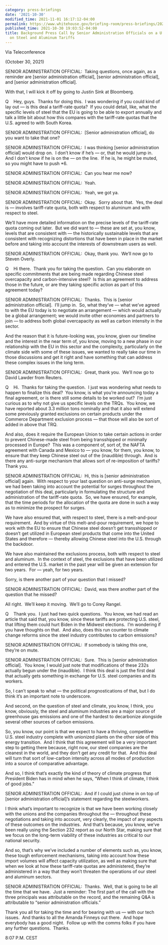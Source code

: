 ```yaml
---
category: press-briefings
date: '2021-10-30'
modified_time: 2021-11-01 16:17:12-04:00
permalink: https://www.whitehouse.gov/briefing-room/press-briefings/2021/10/30/background-press-call-by-senior-administration-officials-on-a-u-s-eu-agreement-on-steel-and-aluminum-tariffs/
published_time: 2021-10-30 19:03:52-04:00
title: Background Press Call by Senior Administration Officials on a U.S.-EU Agreement
  on Steel and Aluminum Tariffs
---
```

 
Via Teleconference

(October 30, 2021)

SENIOR ADMINISTRATION OFFICIAL:  Taking questions, once again, as a
reminder are \[senior administration official\], \[senior administration
official\], and \[senior administration official\].

  
With that, I will kick it off by going to Justin Sink at Bloomberg.  
  
Q    Hey, guys.  Thanks for doing this.  I was wondering if you could
kind of lay out — is this deal a tariff-rate quota?  If you could
detail, like, what the specific levels of steel that the EU is going to
be able to export annually and talk a little bit about how this compares
with the tariff-rate quotas that the U.S. agreed to with South Korea.  
  
SENIOR ADMINISTRATION OFFICIAL:  \[Senior administration official\], do
you want to take that one?  
  
SENIOR ADMINISTRATION OFFICIAL:  I was thinking \[senior administration
official\] would drop on.  I don’t know if he’s — or, that he would jump
in.  And I don’t know if he is on the — on the line.  If he is, he might
be muted, so you might have to push \*6.  
  
SENIOR ADMINISTRATION OFFICIAL:  Can you hear me now?  
  
SENIOR ADMINISTRATION OFFICIAL:  Yeah.   
  
SENIOR ADMINISTRATION OFFICIAL:  Yeah, we got ya.  
  
SENIOR ADMINISTRATION OFFICIAL:  Okay.  Sorry about that.  Yes, the deal
is — involves tariff-rate quota, both with respect to aluminum and with
respect to steel. 

We’ll have more detailed information on the precise levels of the
tariff-rate quota coming out later.  But we did want to — these are set
at, you know, levels that are consistent with — the historically
sustainable levels that are consistent with recognizing distortions that
have been in place in the market before and taking into account the
interests of downstream users as well.  
  
SENIOR ADMINISTRATION OFFICIAL:  Okay, thank you.  We’ll now go to
Steven Overly.  
  
Q    Hi there.  Thank you for taking the question.  Can you elaborate on
specific commitments that are being made regarding Chinese steel
overcapacity and carbon-intensive steel?  Is this an agreement to
address those in the future, or are they taking specific action as part
of this agreement today?  
  
SENIOR ADMINISTRATION OFFICIAL:  Thanks.  This is \[senior
administration official\].  I’ll jump in.  So, what they’ve — what we’ve
agreed to with the EU today is to negotiate an arrangement — which would
actually be a global arrangement; we would invite other economies and
partners to join — to address both global overcapacity as well as carbon
intensity in the sector.  
  
And the reason that it is future-looking was, you know, given our
timeline and the interest in the near term of, you know, moving to a new
phase in our relationship with the EU in this sector and the complexity,
particularly on the climate side with some of these issues, we wanted to
really take our time in those discussions and get it right and have
something that can address these complex issues in the long term.  
  
SENIOR ADMINISTRATION OFFICIAL:  Great, thank you.  We’ll now go to
David Lawder from Reuters.

Q    Hi.  Thanks for taking the question.  I just was wondering what
needs to happen to finalize this deal?  You know, is what you’re
announcing today a final agreement, or is there still some details to be
worked out?  I’m just curious as to why not give us specific levels on
the TRQs.  You know, we have reported about 3.3 million tons nominally
and that it also will extend some previously granted exclusions on
certain products under the Commerce Department exclusion process — that
those will also be sort of added in above that TRQ.

And also, does it require the European Union to take certain actions in
order to prevent Chinese-made steel from being transshipped or minimally
processed in Europe?  This was a component of, sort of, the NAFTA
agreement with Canada and Mexico to — you know, for them, you know, to
ensure that they keep Chinese steel out of the (inaudible) through.  And
is there any anti-surge mechanism that allows sort of re-imposition of
tariffs?  Thank you.

SENIOR ADMINISTRATION OFFICIAL:  Hi, this is \[senior administration
official\] again.  With respect to your last question on anti-surge
mechanism, we had been taking into account the potential for surges
throughout the negotiation of this deal, particularly in formulating the
structure and administration of the tariff-rate quota.  So, we have
ensured, for example, that the time periods for the allocation of the
quota are done in such a way as to minimize the prospect for surges. 

We have also ensured that, with respect to steel, there is a
melt-and-pour requirement.  And by virtue of this melt-and-pour
requirement, we hope to work with the EU to ensure that Chinese steel
doesn’t get transshipped or doesn’t get utilized in European steel
products that come into the United States and therefore — thereby
allowing Chinese steel into the U.S. through the backdoor. 

We have also maintained the exclusions process, both with respect to
steel and aluminum.  In the context of steel, the exclusions that have
been utilized and entered the U.S. market in the past year will be given
an extension for two years.  For — yeah, for two years. 

Sorry, is there another part of your question that I missed?

SENIOR ADMINISTRATION OFFICIAL:  David, was there another part of the
question that he missed?

All right.  We’ll keep it moving.  We’ll go to Corey Rangel. 

Q    Thank you.  I just had two quick questions.  You know, we had read
an article that said that, you know, since these tariffs are protecting
U.S. steel, that lifting them could hurt Biden in the Midwest
elections.  I’m wondering if you have thoughts on that.  And also, does
this run counter to climate change reforms since the steel industry
contributes to carbon emissions?

SENIOR ADMINISTRATION OFFICIAL:  If somebody is taking this one, they’re
on mute.

SENIOR ADMINISTRATION OFFICIAL:  Sure.  This is \[senior administration
official\].  You know, I would just note that modifications of these
232s actually begun under the (inaudible).  I think this deal is just
the first deal that actually gets something in exchange for U.S. steel
companies and its workers. 

So, I can’t speak to what — the political prognostications of that, but
I do think it’s an important note to underscore.

And second, on the question of steel and climate, you know, I think, you
know, obviously, the steel and aluminum industries are a major source of
greenhouse gas emissions and one of the hardest to decarbonize alongside
several other sources of carbon emissions. 

So, you know, our point is that we expect to have a thriving,
competitive U.S. steel industry complete with unionized plants on the
other side of this energy transition.  And I think that this agreement
will be a very important step to getting there because, right now, our
steel companies are the cleanest in the world, and they don’t get any
credit for that.  And this deal will turn that sort of low-carbon
intensity across all modes of production into a source of comparative
advantage. 

And so, I think that’s exactly the kind of theory of climate progress
that President Biden has in mind when he says, “When I think of climate,
I think of good jobs.”

SENIOR ADMINISTRATION OFFICIAL:  And if I could just chime in on top of
\[senior administration official\]’s statement regarding the
steelworkers. 

I think what’s important to recognize is that we have been working
closely with the unions and the companies throughout the — throughout
these negotiations and taking into account, very clearly, the impact of
any aspects of these outcomes on the industries.  And that’s because,
you know, we’ve been really using the Section 232 report as our North
Star, making sure that we focus on the long-term viability of these
industries as critical to our national security. 

And so, that’s why we’ve included a number of elements such as, you
know, these tough enforcement mechanisms, taking into account how these
import volumes will affect capacity utilization, as well as making sure
that when we look at how these tariff-rate quotas are administered,
they’re administered in a way that they won’t threaten the operations of
our steel and aluminum sectors.

SENIOR ADMINISTRATION OFFICIAL:  Thanks.  Well, that is going to be all
the time that we have.  Just a reminder: The first part of the call with
the three principals was attributable on the record, and the remaining
Q&A is attributable to “senior administration officials.” 

Thank you all for taking the time and for bearing with us — with our
tech issues.  And thanks to all the Amanda Finneys out there.  And hope
everybody has a good night.  Follow up with the comms folks if you have
any further questions.  Thanks.

8:07 P.M. CEST
